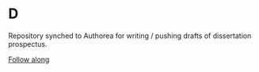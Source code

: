 D
=

Repository synched to Authorea for writing / pushing drafts of dissertation prospectus. 

[Follow along](https://authorea.com/users/197/articles/8596/_show_article)
